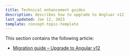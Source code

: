 ```yaml
---
title: Technical enhancement guides
description: describes how to upgrade to Angluar v12
last_updated: Jan 12, 2023
template: concept-topic-template
---
```


This section contains the following article:
* [Migration guide – Upgrade to Angular v12](/docs/marketplace/dev/technical-enhancement/{{page.version}}/migration-guide-upgrade-to-angular-v12.html)
